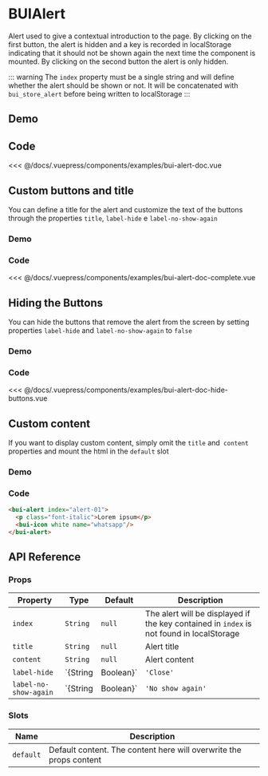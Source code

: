 # BUIAlert

Alert used to give a contextual introduction to the page.
By clicking on the first button, the alert is hidden and a key is recorded in localStorage indicating that it should not be shown again the next time the component is mounted.
By clicking on the second button the alert is only hidden.

::: warning
The `index` property must be a single string and will define whether the alert should be shown or not.
It will be concatenated with `bui_store_alert` before being written to localStorage
:::

## Demo
<Demo componentName="examples-bui-alert-doc" />

## Code
<SourceCode>
<<< @/docs/.vuepress/components/examples/bui-alert-doc.vue
</SourceCode>

## Custom buttons and title
You can define a title for the alert and customize the text of the buttons through the properties `title`, `label-hide` e `label-no-show-again`

### Demo
<Demo componentName="examples-bui-alert-doc-complete"></Demo>

### Code
<SourceCode>
<<< @/docs/.vuepress/components/examples/bui-alert-doc-complete.vue
</SourceCode>

## Hiding the Buttons
You can hide the buttons that remove the alert from the screen by setting properties `label-hide` and `label-no-show-again` to `false`

### Demo
<Demo componentName="examples-bui-alert-doc-hide-buttons" />

### Code
<SourceCode>
<<< @/docs/.vuepress/components/examples/bui-alert-doc-hide-buttons.vue
</SourceCode>

## Custom content
If you want to display custom content, simply omit the `title` and` content` properties and mount the html in the `default` slot

### Demo
<template>
<bui-alert index="alert-01">
  <p class="text-uppercase">Lorem ipsum</p>
  <bui-icon white name="whatsapp"/>
</bui-alert>
</template>

### Code
```html
<bui-alert index="alert-01">
  <p class="font-italic">Lorem ipsum</p>
  <bui-icon white name="whatsapp"/>
</bui-alert>
```

## API Reference

### Props

| Property | Type | Default | Description |
| -------- | ---- | ------- | ----------- |
| `index` | `String` | `null` | The alert will be displayed if the key contained in `index` is not found in localStorage |
| `title` | `String` | `null` | Alert title |
| `content` | `String` | `null` | Alert content |
| `label-hide` | `{String|Boolean}` | `'Close'` | Label for the Close button. Set to `false` to hide it |
| `label-no-show-again` | `{String|Boolean}` | `'No show again'` | Label for the button to not show again. Set to `false` to hide it

### Slots
| Name | Description |
| -------- | ---- |
| `default` | Default content. The content here will overwrite the props content |
